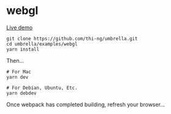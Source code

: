 # webgl

[Live demo](http://demo.thi.ng/umbrella/webgl/)

```
git clone https://github.com/thi-ng/umbrella.git
cd umbrella/examples/webgl
yarn install
```

Then...

```
# For Mac
yarn dev

# For Debian, Ubuntu, Etc.
yarn debdev
```

Once webpack has completed building, refresh your browser...
